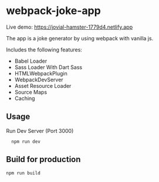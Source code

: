 # webpack-joke-app

Live demo: https://jovial-hamster-1779d4.netlify.app

The app is a joke generator by using webpack with vanilla js.

Includes the following features:

- Babel Loader
- Sass Loader With Dart Sass
- HTMLWebpackPlugin
- WebpackDevServer
- Asset Resource Loader
- Source Maps
- Caching

## Usage

Run Dev Server (Port 3000)

```
  npm run dev
```

## Build for production

```
npm run build
```
